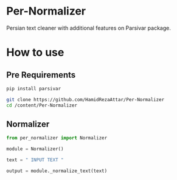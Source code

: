 # Per-Normalizer
Persian text cleaner with additional features on Parsivar package.


# How to use

## Pre Requirements
```bash
pip install parsivar
```

```bash
git clone https://github.com/HamidRezaAttar/Per-Normalizer
cd /content/Per-Normalizer
```

## Normalizer

```python
from per_normalizer import Normalizer

module = Normalizer()

text = " INPUT TEXT "

output = module._normalize_text(text)
```
